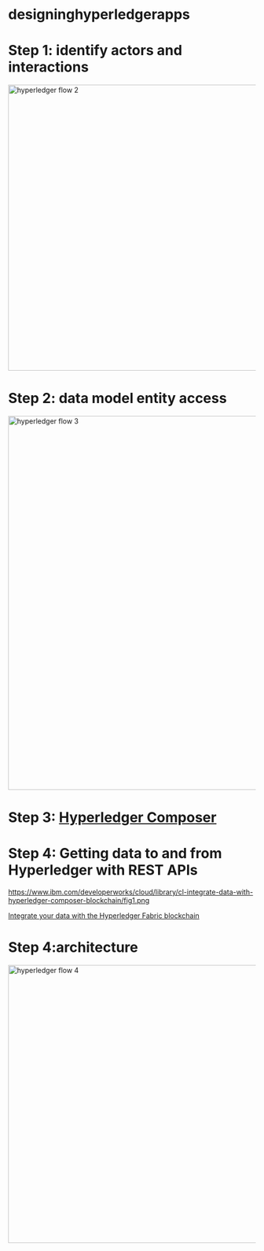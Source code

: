 # designinghyperledgerapps

# Step 1: identify actors and interactions

<img src="https://farm5.staticflickr.com/4603/40152936541_22d27b5869_b.jpg" width="1024" height="581" alt="hyperledger flow 2">

# Step 2: data model entity access

<img src="https://farm5.staticflickr.com/4716/39441555094_bff5750a6b_b.jpg" width="923" height="760" alt="hyperledger flow 3">

# Step 3: [Hyperledger Composer](https://composer-playground.mybluemix.net/)

# Step 4: Getting data to and from Hyperledger with REST APIs

https://www.ibm.com/developerworks/cloud/library/cl-integrate-data-with-hyperledger-composer-blockchain/fig1.png

[Integrate your data with the Hyperledger Fabric blockchain](https://www.ibm.com/developerworks/cloud/library/cl-integrate-data-with-hyperledger-composer-blockchain/index.html)


# Step 4:architecture

<img src="https://farm5.staticflickr.com/4708/40152936591_2466ba880c_b.jpg" width="1024" height="565" alt="hyperledger flow 4">


